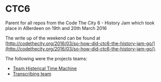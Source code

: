 # CTC6
Parent for all repos from the Code The City 6 - History Jam which took place in ABerdeen on 19th and 20th March 2016

The write up of the weekend can be found at [http://codethecity.org/2016/03/so-how-did-ctc6-the-history-jam-go/](http://codethecity.org/2016/03/so-how-did-ctc6-the-history-jam-go/). 

The following were the projects teams:

* [Team Histerical Time Machine](https://github.com/CodeTheCity/histerical) 
* [Transcribing team](https://github.com/CodeTheCity/history_jam)
